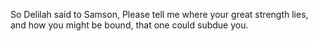 So Delilah said to Samson, Please tell me where your great strength lies, and how you might be bound, that one could subdue you.
